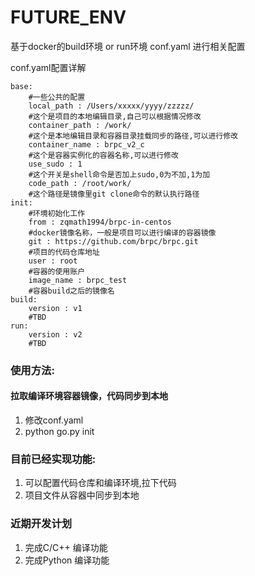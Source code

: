 # FUTURE_ENV
基于docker的build环境 or run环境
conf.yaml 进行相关配置

conf.yaml配置详解
```
base:
    #一些公共的配置
    local_path : /Users/xxxxx/yyyy/zzzzz/
    #这个是项目的本地编辑目录,自己可以根据情况修改
    container_path : /work/  
    #这个是本地编辑目录和容器目录挂载同步的路径,可以进行修改
    container_name : brpc_v2_c
    #这个是容器实例化的容器名称,可以进行修改
    use_sudo : 1
    #这个开关是shell命令是否加上sudo,0为不加,1为加
    code_path : /root/work/
    #这个路径是镜像里git clone命令的默认执行路径
init:
    #环境初始化工作
    from : zqmath1994/brpc-in-centos
    #docker镜像名称，一般是项目可以进行编译的容器镜像
    git : https://github.com/brpc/brpc.git
    #项目的代码仓库地址
    user : root
    #容器的使用账户
    image_name : brpc_test
    #容器build之后的镜像名
build:
    version : v1
    #TBD
run:
    version : v2
    #TBD
```

### 使用方法:
#### 拉取编译环境容器镜像，代码同步到本地
1. 修改conf.yaml
2. python go.py init


### 目前已经实现功能:
1. 可以配置代码仓库和编译环境,拉下代码
2. 项目文件从容器中同步到本地

### 近期开发计划
1. 完成C/C++ 编译功能
2. 完成Python 编译功能
